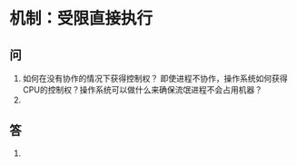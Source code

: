 # 机制：受限直接执行
## 问
1. 如何在没有协作的情况下获得控制权？
   即使进程不协作，操作系统如何获得CPU的控制权？操作系统可以做什么来确保流氓进程不会占用机器？
2. 
## 答
1. 